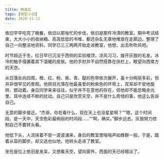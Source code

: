 ```yaml
---
title: 晚餐后
tags: [微型小说]
date: 2020-11-12
---
```


依旧早早吃完了晚餐，依旧以那匆忙的步伐，依旧是那件冷清的教室。期中考试结束，大大小小的收纳箱、高高低低的书堆，都还杂乱无章地堆放在走廊边。整理了自己一向整洁地资料，同学已三三两两开始走进教室，他想，出去吹吹风吧。

时节趋近于冬，红日早已沉没于西侧的实验楼顶，凉风习习，拨开灰狼的毛发，冰冷的触手侵袭着其下温暖的皮肤。他的手肘并不自然搭靠在扶栏上，眼望向西南方的天空。

从日落处向四周，橙、红、粉、紫、青、靛的色带依次展开，虽十分绚丽多彩，但并非很罕见的景观。他把目光落在他最喜爱的粉紫色的环带上，双耳却不安地旋转、颤动着。身后同学来来往往，似乎并不在意他的存在，但他却不能忽略余光里、耳中连续不断的扰动。自己只是欣赏天空，并不是什么奇怪的事，他这么告诉自己。

无意的脚步接近。“杰哥，你在看什么，现在天上也没星星啊？”“嗯，这个时间段，是一天中，天空色彩最绚丽的时间段……”“啊，确实。”脚步远去，灰狼努力控制自己不要转头看。

他低下头，人流挟着不安一波波涌来，身后的教室里嗡嗡声如蜂群一般。于是，踏着从容的脚步，却又逃也似地，他转头走进了教室。

坐在座位上依旧是发呆，又想看天空，望向窗外，西面的天已经暗淡了。
